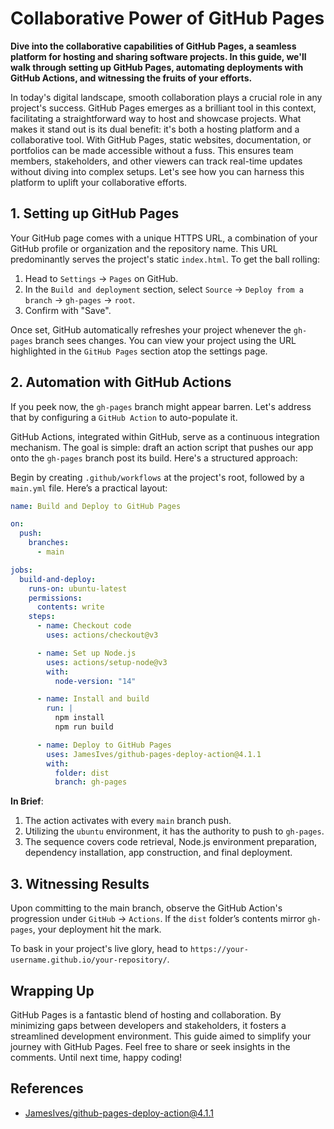 # Collaborative Power of GitHub Pages

**Dive into the collaborative capabilities of GitHub Pages, a seamless platform for hosting and sharing software projects. In this guide, we'll walk through setting up GitHub Pages, automating deployments with GitHub Actions, and witnessing the fruits of your efforts.**

In today's digital landscape, smooth collaboration plays a crucial role in any project's success. GitHub Pages emerges as a brilliant tool in this context, facilitating a straightforward way to host and showcase projects. What makes it stand out is its dual benefit: it's both a hosting platform and a collaborative tool. With GitHub Pages, static websites, documentation, or portfolios can be made accessible without a fuss. This ensures team members, stakeholders, and other viewers can track real-time updates without diving into complex setups. Let's see how you can harness this platform to uplift your collaborative efforts.

## 1. Setting up GitHub Pages

Your GitHub page comes with a unique HTTPS URL, a combination of your GitHub profile or organization and the repository name. This URL predominantly serves the project's static `index.html`. To get the ball rolling:

1. Head to `Settings` -> `Pages` on GitHub.
2. In the `Build and deployment` section, select `Source` -> `Deploy from a branch` -> `gh-pages` -> `root`.
3. Confirm with "Save".

Once set, GitHub automatically refreshes your project whenever the `gh-pages` branch sees changes. You can view your project using the URL highlighted in the `GitHub Pages` section atop the settings page.

## 2. Automation with GitHub Actions

If you peek now, the `gh-pages` branch might appear barren. Let's address that by configuring a `GitHub Action` to auto-populate it.

GitHub Actions, integrated within GitHub, serve as a continuous integration mechanism. The goal is simple: draft an action script that pushes our app onto the `gh-pages` branch post its build. Here's a structured approach:

Begin by creating `.github/workflows` at the project's root, followed by a `main.yml` file. Here’s a practical layout:

```yml
name: Build and Deploy to GitHub Pages

on:
  push:
    branches:
      - main

jobs:
  build-and-deploy:
    runs-on: ubuntu-latest
    permissions:
      contents: write
    steps:
      - name: Checkout code
        uses: actions/checkout@v3

      - name: Set up Node.js
        uses: actions/setup-node@v3
        with:
          node-version: "14"

      - name: Install and build
        run: |
          npm install
          npm run build

      - name: Deploy to GitHub Pages
        uses: JamesIves/github-pages-deploy-action@4.1.1
        with:
          folder: dist
          branch: gh-pages
```

**In Brief**:

1. The action activates with every `main` branch push.
2. Utilizing the `ubuntu` environment, it has the authority to push to `gh-pages`.
3. The sequence covers code retrieval, Node.js environment preparation, dependency installation, app construction, and final deployment.

## 3. Witnessing Results

Upon committing to the main branch, observe the GitHub Action's progression under `GitHub` -> `Actions`. If the `dist` folder’s contents mirror `gh-pages`, your deployment hit the mark.

To bask in your project's live glory, head to `https://your-username.github.io/your-repository/`.

## Wrapping Up

GitHub Pages is a fantastic blend of hosting and collaboration. By minimizing gaps between developers and stakeholders, it fosters a streamlined development environment. This guide aimed to simplify your journey with GitHub Pages. Feel free to share or seek insights in the comments. Until next time, happy coding!

## References

- [JamesIves/github-pages-deploy-action@4.1.1](https://github.com/JamesIves/github-pages-deploy-action)
